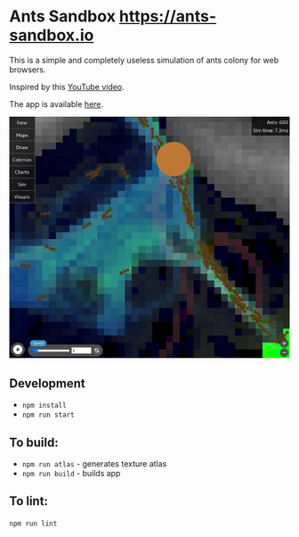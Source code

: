# Ants Sandbox https://ants-sandbox.io

This is a simple and completely useless simulation of ants colony for web browsers.

Inspired by this [YouTube video](https://www.youtube.com/watch?v=81GQNPJip2Y).

The app is available [here](https://ants-sandbox.vercel.app/).

![Game screenshot](/screens/screen-4.png)

## Development

* `npm install`
* `npm run start`

## To build:

* `npm run atlas` - generates texture atlas
* `npm run build` - builds app

## To lint:

`npm run lint`
